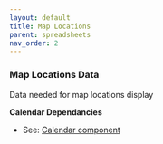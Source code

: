 ```yaml
---
layout: default
title: Map Locations
parent: spreadsheets
nav_order: 2
---
```


### Map Locations Data

Data needed for map locations display

**Calendar Dependancies**
- See: [Calendar component]({{site.mybase}}/components/locations.html)
